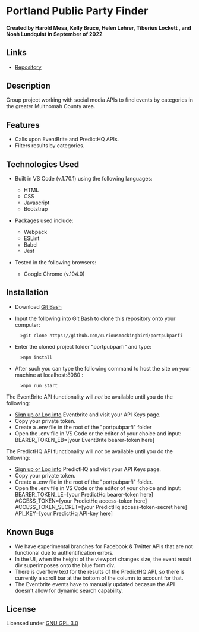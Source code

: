 # Portland Public Party Finder

#### Created by Harold Mesa, Kelly Bruce, Helen Lehrer, Tiberius Lockett , and Noah Lundquist in September of 2022

## Links

* [Repository](https://github.com/curiousmockingbird/portpubparfi)

## Description

Group project working with social media APIs to find events by categories in the greater Multnomah County area. 

## Features

* Calls upon EventBrite and PredictHQ APIs.  
* Filters results by categories.

## Technologies Used

* Built in VS Code (v.1.70.1) using the following languages:
	* HTML
	* CSS
	* Javascript
  * Bootstrap

* Packages used include:
	* Webpack
	* ESLint
	* Babel
	* Jest

* Tested in the following browsers:
	* Google Chrome (v.104.0)


## Installation

* Download [Git Bash](https://git-scm.com/downloads)
* Input the following into Git Bash to clone this repository onto your computer:

		>git clone https://github.com/curiousmockingbird/portpubparfi

* Enter the cloned project folder "portpubparfi" and type:

		>npm install

* After such you can type the following command to host the site on your machine at localhost:8080 :

		>npm run start

The EventBrite API functionality will _not_ be available until you do the following:

* [Sign up or Log into](https://www.eventbrite.com/signin/?referrer=%2Fplatform%2Fapi) Eventbrite and visit your API Keys page. 
* Copy your private token.
* Create a .env file in the root of the "portpubparfi" folder
* Open the .env file in VS Code or the editor of your choice and input:  
BEARER_TOKEN_EB=[your EventBrite bearer-token here]

The PredictHQ API functionality will _not_ be available until you do the following:

* [Sign up or Log into](https://auth.predicthq.com/login?continue=https%3A%2F%2Fauth.predicthq.com%2Fauthorize%3Fresponse_type%3Dcode%26client_id%3Dcontrol_client%26scope%3Dusers%253Aread%2Bmemberships%253Aread%2Buser-profiles%253Aread%26redirect_uri%3Dhttps%253A%252F%252Fcontrol.predicthq.com%252Fauth%252Flogin%26state%3D4x3nuvyewa5) PredictHQ and visit your API Keys page. 
* Copy your private token.
* Create a .env file in the root of the "portpubparfi" folder.
* Open the .env file in VS Code or the editor of your choice and input:  
BEARER_TOKEN_LE=[your PredictHq bearer-token here]  
ACCESS_TOKEN=[your PredictHq access-token here]  
ACCESS_TOKEN_SECRET=[your PredictHq access-token-secret here]  
API_KEY=[your PredictHq API-key here]  

## Known Bugs

* We have experimental branches for Facebook & Twitter APIs that are not functional due to authentification errors.
* In the UI, when the height of the viewport changes size, the event result div superimposes onto the blue form div.
* There is overflow text for the results of the PredictHQ API, so there is currently a scroll bar at the bottom of the column to account for that.
* The Eventbrite events have to manually updated becasue the API doesn't allow for dynamic search capability.

## License

Licensed under [GNU GPL 3.0](https://www.gnu.org/licenses/gpl-3.0.en.html)
